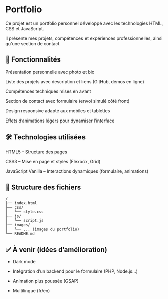 # Portfolio

Ce projet est un portfolio personnel développé avec les technologies HTML, CSS et JavaScript. 

Il présente mes projets, compétences et expériences professionnelles, ainsi qu'une section de contact.

## 🚀 Fonctionnalités

Présentation personnelle avec photo et bio

Liste des projets avec description et liens (GitHub, démos en ligne)

Compétences techniques mises en avant

Section de contact avec formulaire (envoi simulé côté front)

Design responsive adapté aux mobiles et tablettes

Effets d’animations légers pour dynamiser l’interface

## 🛠️ Technologies utilisées

HTML5 – Structure des pages

CSS3 – Mise en page et styles (Flexbox, Grid)

JavaScript Vanilla – Interactions dynamiques (formulaire, animations)

## 📁 Structure des fichiers
```
/
├── index.html
├── css/
│   └── style.css
├── js/
│   └── script.js
├── images/
│   └── ... (images du portfolio)
└── README.md
```

## ✅ À venir (idées d’amélioration)
- Dark mode

- Intégration d’un backend pour le formulaire (PHP, Node.js…)

- Animation plus poussée (GSAP)

- Multilingue (fr/en)
